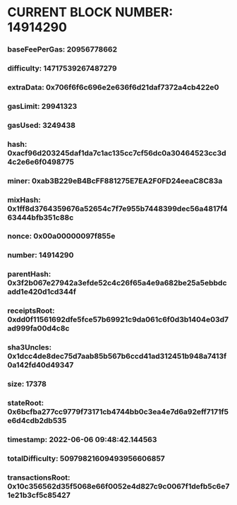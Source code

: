 # CURRENT BLOCK NUMBER: 14914290

### baseFeePerGas: 20956778662
### difficulty: 14717539267487279
### extraData: 0x706f6f6c696e2e636f6d21daf7372a4cb422e0
### gasLimit: 29941323
### gasUsed: 3249438
### hash: 0xacf96d203245daf1da7c1ac135cc7cf56dc0a30464523cc3d4c2e6e6f0498775
### miner: 0xab3B229eB4BcFF881275E7EA2F0FD24eeaC8C83a
### mixHash: 0x1ff8d3764359676a52654c7f7e955b7448399dec56a4817f463444bfb351c88c
### nonce: 0x00a00000097f855e
### number: 14914290
### parentHash: 0x3f2b067e27942a3efde52c4c26f65a4e9a682be25a5ebbdcadd1e420d1cd344f
### receiptsRoot: 0xdd0f11561692dfe5fce57b69921c9da061c6f0d3b1404e03d7ad999fa00d4c8c
### sha3Uncles: 0x1dcc4de8dec75d7aab85b567b6ccd41ad312451b948a7413f0a142fd40d49347
### size: 17378
### stateRoot: 0x6bcfba277cc9779f73171cb4744bb0c3ea4e7d6a92eff7171f5e6d4cdb2db535
### timestamp: 2022-06-06 09:48:42.144563
### totalDifficulty: 50979821609493956606857
### transactionsRoot: 0x10c356562d35f5068e66f0052e4d827c9c0067f1defb5c6e71e21b3cf5c85427
